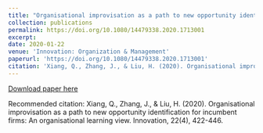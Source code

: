 ```yaml
---
title: "Organisational improvisation as a path to new opportunity identification for incumbent firms: an organisational learning view."
collection: publications
permalink: https://doi.org/10.1080/14479338.2020.1713001
excerpt: 
date: 2020-01-22
venue: 'Innovation: Organization & Management'
paperurl: 'https://doi.org/10.1080/14479338.2020.1713001'
citation: 'Xiang, Q., Zhang, J., & Liu, H. (2020). Organisational improvisation as a path to new opportunity identification for incumbent firms: An organisational learning view. Innovation, 22(4), 422-446.'
---
```



[Download paper here](http://academicpages.github.io/files/paper1.pdf)

Recommended citation: Xiang, Q., Zhang, J., & Liu, H. (2020). Organisational improvisation as a path to new opportunity identification for incumbent firms: An organisational learning view. Innovation, 22(4), 422-446.
